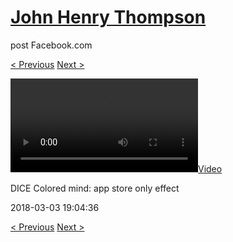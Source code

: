 # [John Henry Thompson](../README.md)
post Facebook.com

[< Previous](2018-03-03-5.md) [Next >](2018-03-02-1.md)

[![](../media/2018-03-03/DICE-Colored-mind-app-store-only-effect.mp4)](../README.md)

DICE Colored mind: app store only effect

2018-03-03 19:04:36

[< Previous](2018-03-03-5.md) [Next >](2018-03-02-1.md)